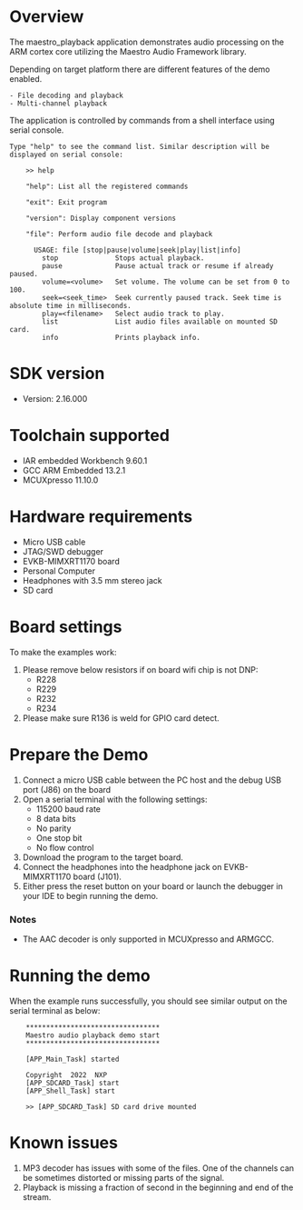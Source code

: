 Overview
========
The maestro_playback application demonstrates audio processing on the ARM cortex core
utilizing the Maestro Audio Framework library.

Depending on target platform there are different features of the demo enabled.

    - File decoding and playback
    - Multi-channel playback

The application is controlled by commands from a shell interface using serial console.

```
Type "help" to see the command list. Similar description will be displayed on serial console:

    >> help

    "help": List all the registered commands

    "exit": Exit program

    "version": Display component versions

    "file": Perform audio file decode and playback

      USAGE: file [stop|pause|volume|seek|play|list|info]
        stop              Stops actual playback.
        pause             Pause actual track or resume if already paused.
        volume=<volume>   Set volume. The volume can be set from 0 to 100.
        seek=<seek_time>  Seek currently paused track. Seek time is absolute time in milliseconds.
        play=<filename>   Select audio track to play.
        list              List audio files available on mounted SD card.
        info              Prints playback info.
```


SDK version
===========
- Version: 2.16.000

Toolchain supported
===================
- IAR embedded Workbench  9.60.1
- GCC ARM Embedded  13.2.1
- MCUXpresso  11.10.0

Hardware requirements
=====================
- Micro USB cable
- JTAG/SWD debugger
- EVKB-MIMXRT1170 board
- Personal Computer
- Headphones with 3.5 mm stereo jack
- SD card

Board settings
==============
To make the examples work:
1.  Please remove below resistors if on board wifi chip is not DNP:
    - R228
    - R229
    - R232
    - R234
2.  Please make sure R136 is weld for GPIO card detect.

Prepare the Demo
================
1.  Connect a micro USB cable between the PC host and the debug USB port (J86) on the board
2.  Open a serial terminal with the following settings:
    - 115200 baud rate
    - 8 data bits
    - No parity
    - One stop bit
    - No flow control
3.  Download the program to the target board.
4.  Connect the headphones into the headphone jack on EVKB-MIMXRT1170 board (J101).
5.  Either press the reset button on your board or launch the debugger in your IDE to begin
    running the demo.

### Notes
- The AAC decoder is only supported in MCUXpresso and ARMGCC.

Running the demo
================
When the example runs successfully, you should see similar output on the serial
terminal as below:
```
    *********************************
    Maestro audio playback demo start
    *********************************

    [APP_Main_Task] started

    Copyright  2022  NXP
    [APP_SDCARD_Task] start
    [APP_Shell_Task] start

    >> [APP_SDCARD_Task] SD card drive mounted
```

# Known issues
1. MP3 decoder has issues with some of the files. One of the channels can be sometimes
   distorted or missing parts of the signal.
2. Playback is missing a fraction of second in the beginning and end of the stream.
